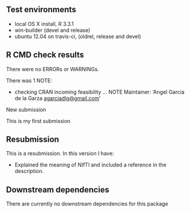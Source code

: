 ## Test environments
* local OS X install, R 3.3.1
* win-builder (devel and release)
* ubuntu 12.04 on travis-ci, (oldrel, release and devel)

## R CMD check results
There were no ERRORs or WARNINGs. 

There was 1 NOTE:
  
  * checking CRAN incoming feasibility ... NOTE
Maintainer: ‘Angel Garcia de la Garza <agarciadlg@gmail.com>’

New submission

This is my first submission

## Resubmission
This is a resubmission. In this version I have:

* Explained the meaning of NIfTI and included a reference in the description.


## Downstream dependencies
There are currently no downstream dependencies for this package